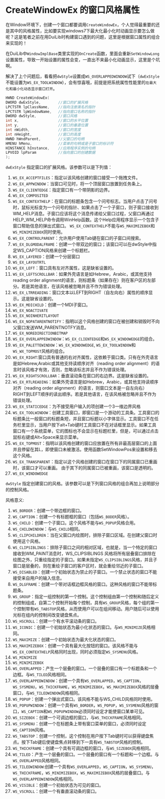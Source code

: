 # CreateWindowEx 的窗口风格属性

在Window环境下，创建一个窗口都要调用`CreateWindowEx`，个人觉得最重要的还是其中的风格属性，比如要实现windows7下最大化最小化时动画显示要怎么做呢？这是笔者之前在用DuiLib时构建窗口遇到的问题，这里是根据窗口属性的组合来实现的！

在DuiLib中`WindowImplBase`类里实现的`OnCreate`函数，里面会重新`SetWindowLong`设置属性，导致一开始设置的属性会变，一直出不来最小化动画显示，这里是个坑啊。

解决了上个问题后，看看把`dwStyle`设置成`WS_OVERLAPPEDWINDOW`试下（`dwExStyle`不能设置为`WS_EX_TOOLWINDOW`），会有惊喜哦，前提是把系统属性性能里的`在最大化和最小化动态显示窗口打开`。

```c++
HWND CreateWindowEx(
DWORD dwExStyle,        //窗口的扩展风格
LPCTSTR lpClassName,    //指向注册类名的指针
LPCTSTR lpWindowName,   //指向窗口名称的指针
DWORD dwStyle,          //窗口风格
int x,                  //窗口的水平位置
int y,                  //窗口的垂直位置
int nWidth,             //窗口的宽度
int nHeight,            //窗口的高度
HWND hWndParent,        //父窗口的句柄
HMENU hMenu,            //菜单的句柄或是子窗口的标识符
HINSTANCE hInstance,    //应用程序实例的句柄
LPVOID lpParam          //指向窗口的创建数据
);
```

`dwExStyle` 指定窗口的扩展风格。该参数可以是下列值：

1. `WS_EX_ACCEPTFILES`：指定以该风格创建的窗口接受一个拖拽文件。
2. `WS_EX_APPWINDOW`：当窗口可见时，将一个顶层窗口放置到任务条上。
3. `WS_EX_CLIENTEDGE`：指定窗口有一个带阴影的边界。
4. `WS_EX_COMPOSITED`
5. `WS_EX_CONTEXTHELP`：在窗口的标题条包含一个问号标志。当用户点击了问号时，鼠标光标变为一个问号的指针、如果点击了一个子窗口，则子窗口接收到WM_HELP消息。子窗口应该将这个消息传递给父窗口过程，父窗口再通过HELP_WM_HELP命令调用WinHelp函数。这个Help应用程序显示一个包含子窗口帮助信息的弹出式窗口。 `WS_EX_CONTEXTHELP`不能与`WS_MAXIMIZEBOX`和`WS_MINIMIZEBOX`同时使用。
6. `WS_EX_CONTROLPARENT`：允许用户使用Tab键在窗口的子窗口间搜索。
7. `WS_EX_DLGMODALFRAME`：创建一个带双边的窗口；该窗口可以在dwStyle中指定WS_CAPTION风格来创建一个标题栏。
8. `WS_EX_LAYERED`：创建一个分层窗口
9. `WS_EX_LAYOUTRTL`
10. `WS_EX_LEFT`：窗口具有左对齐属性，这是缺省设置的。
11. `WS_EX_LEFTSCROLLBAR`：如果外壳语言是如Hebrew，Arabic，或其他支持reading order alignment的语言，则标题条（如果存在）则在客户区的左部分。若是其他语言，在该风格被忽略并且不作为错误处理。
12. `WS_EX_LTRREADING`：窗口文本以LEFT到RIGHT（自左向右）属性的顺序显示。这是缺省设置的。
13. `WS_EX_MDICHILD`：创建一个MDI子窗口。
14. `WS_EX_NOACTIVATE`
15. `WS_EX_NOINHERITLAYOUT`
16. `WS_EX_NOPATARENTNOTIFY`：指明以这个风格创建的窗口在被创建和销毁时不向父窗口发送WM_PARENTNOTFY消息。
17. `WS_EX_NOREDIRECTIONBITMAP`
18. `WS_EX_OVERLAPPEDWINDOW`：`WS_EX_CLIENTEDGE`和`WS_EX_WINDOWEDGE`的组合。
19. `WS_EX_PALETTEWINDOW`：`WS_EX_WINDOWEDGE`, `WS_EX_TOOLWINDOW`和`WS_WX_TOPMOST`风格的组合。
20. `WS_EX_RIGHT`:窗口具有普通的右对齐属性，这依赖于窗口类。只有在外壳语言是如Hebrew,Arabic或其他支持读顺序对齐（reading order alignment）的语言时该风格才有效，否则，忽略该标志并且不作为错误处理。
21. `WS_EX_RIGHTSCROLLBAR`：垂直滚动条在窗口的右边界。这是缺省设置的。
22. `WS_EX_RTLREADING`：如果外壳语言是如Hebrew，Arabic，或其他支持读顺序对齐（reading order alignment）的语言，则窗口文本是一自左向右）RIGHT到LEFT顺序的读出顺序。若是其他语言，在该风格被忽略并且不作为错误处理。
23. `WS_EX_STATICEDGE`：为不接受用户输入的项创建一个3一维边界风格
24. `WS_EX_TOOLWINDOW`：创建工具窗口，即窗口是一个游动的工具条。工具窗口的标题条比一般窗口的标题条短，并且窗口标题以小字体显示。工具窗口不在任务栏里显示，当用户按下alt+Tab键时工具窗口不在对话框里显示。如果工具窗口有一个系统菜单，它的图标也不会显示在标题栏里，但是，可以通过点击鼠标右键或Alt+Space来显示菜单。
25. `WS_EX_TOPMOST`：指明以该风格创建的窗口应放置在所有非最高层窗口的上面并且停留在其L，即使窗口未被激活。使用函数SetWindowPos来设置和移去这个风格。
26. `WS_EX_TRANSPARENT`：指定以这个风格创建的窗口在窗口下的同属窗口已重画时，该窗口才可以重画。
由于其下的同属窗口已被重画，该窗口是透明的。
27. `WS_EX_WINDOWEDGE`


`dwStyle`
指定创建窗口的风格。该参数可以是下列窗口风格的组合再加上说明部分的控制风格。

风格意义:

1. `WS_BORDER`：创建一个带边框的窗口。
1. `WS_CAPTION`：创建一个有标题框的窗口（包括`WS_BODER`风格）。
1. `WS_CHILD`：创建一个子窗口。这个风格不能与`WS_POPUP`风格合用。
1. `WS_CHILDWINDOW`：与`WS_CHILD`相同。
1. `WS_CLIPCHILDREN`：当在父窗口内绘图时，排除子窗口区域。在创建父窗口时使用这个风格。
1. `WS_CLIPSIBLINGS`：排除子窗口之间的相对区域，也就是，当一个特定的窗口接收到WM_PAINT消息时，WS_CLIPSIBLINGS 风格将所有层叠窗口排除在绘图之外，只重绘指定的子窗口。如果未指定`WS_CLIPSIBLINGS`风格，并且子窗口是层叠的，则在重绘子窗口的客户区时，就会重绘邻近的子窗口。
1. `WS_DISABLED`：创建一个初始状态为禁止的子窗口。一个禁止状态的窗口不能接受来自用户的输入信息。
1. `WS_DLGFRAME`：创建一个带对话框边框风格的窗口。这种风格的窗口不能带标题条。
1. `WS_GROUP`：指定一组控制的第一个控制。这个控制组由第一个控制和随后定义的控制组成，自第二个控制开始每个控制，具有`WS_GROUP`风格，每个组的第一个控制带有`WS_TABSTOP`风格，从而使用户可以在组间移动。用户随后可以使用光标在组内的控制间改变键盘焦点。
1. `WS_HSCROLL`：创建一个有水平滚动条的窗口。
1. `WS_ICONIC`：创建一个初始状态为最小化状态的窗口。与`WS_MINIMIZE`风格相同。
1. `WS_MAXIMIZE`：创建一个初始状态为最大化状态的窗口。
1. `WS_MAXIMIZEBOX`：创建一个具有最大化按钮的窗口。该风格不能与`WS_EX_CONTEXTHELP`风格同时出现，同时必须指定`WS_SYSMENU`风格。
2. `WS_MINIMIZE`
3. `WS_MINIMIZEBOX`
1. `WS_OVERLAPPED`：产生一个层叠的窗口。一个层叠的窗口有一个标题条和一个边框。与`WS_TILED`风格相同。
1. `WS_OVERLAPPEDWINDOW`：创建一个具有`WS_OVERLAPPED`，`WS_CAPTION`，`WS_SYSMENU`，`WS_THICKFRAME`，`WS_MINIMIZEBOX`，`WS_MAXIMIZEBOX`风格的层叠窗口，与`WS_TILEDWINDOW`风格相同。
1. `WS_POPUP`：创建一个弹出式窗口。该风格不能与WS_CHILD风格同时使用。
1. `WS_POPUPWINDOW`：创建一个具有`WS_BORDER`，`WS_POPUP`，`WS_SYSMENU`风格的窗口，`WS_CAPTION`和`WS_POPUPWINDOW`必须同时设定才能使窗口某单可见。
1. `WS_SIZEBOX`：创建一个可调边框的窗口，与`WS_THICKFRAME`风格相同。
1. `WS_SYSMENU`：创建一个在标题条上带有窗口菜单的窗口，必须同时设定`WS_CAPTION`风格。
1. `WS_TABSTOP`：创建一个控制，这个控制在用户按下Tab键时可以获得键盘焦点。按下Tab键后使键盘焦点转移到下一具有`WS_TABSTOP`风格的控制。
1. `WS_THICKFRAME`：创建一个具有可调边框的窗口，与`WS_SIZEBOX`风格相同。
1. `WS_TILED`：产生一个层叠的窗口。一个层叠的窗口有一个标题和一个边框。与`WS_OVERLAPPED`风格相同。
1. `WS_TILEDWINDOW`:创建一个具有`WS_OVERLAPPED`，`WS_CAPTION`，`WS_SYSMENU`，`WS_THICKFRAME`，`WS_MINIMIZEBOX`，`WS_MAXIMIZEBOX`风格的层叠窗口。与`WS_OVERLAPPEDWINDOW`风格相同。
1. `WS_VISIBLE`：创建一个初始状态为可见的窗口。
1. `WS_VSCROLL`：创建一个有垂直滚动条的窗口。
